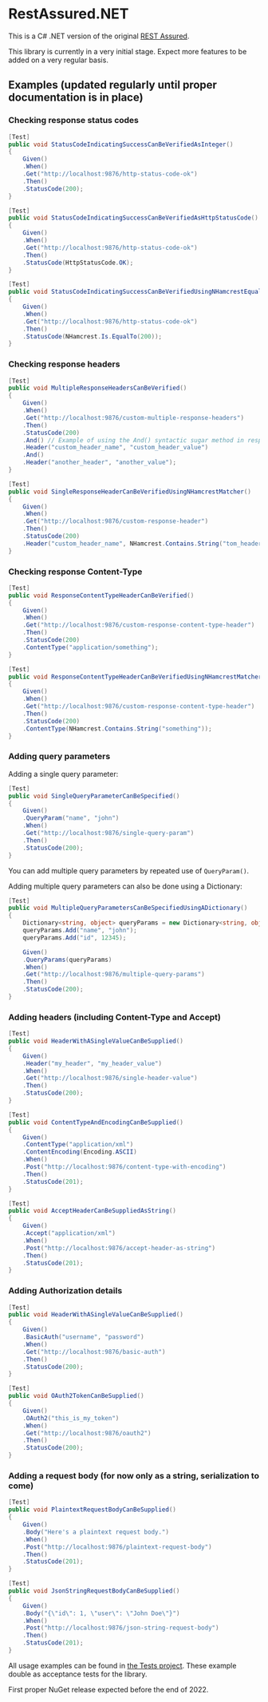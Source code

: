 # RestAssured.NET
This is a C# .NET version of the original [REST Assured](https://rest-assured.io/).

This library is currently in a very initial stage. Expect more features to be added on a very regular basis.

## Examples (updated regularly until proper documentation is in place)

### Checking response status codes
```csharp
[Test]
public void StatusCodeIndicatingSuccessCanBeVerifiedAsInteger()
{
    Given()
    .When()
    .Get("http://localhost:9876/http-status-code-ok")
    .Then()
    .StatusCode(200);
}
```

```csharp
[Test]
public void StatusCodeIndicatingSuccessCanBeVerifiedAsHttpStatusCode()
{
    Given()
    .When()
    .Get("http://localhost:9876/http-status-code-ok")
    .Then()
    .StatusCode(HttpStatusCode.OK);
}
```

```csharp
[Test]
public void StatusCodeIndicatingSuccessCanBeVerifiedUsingNHamcrestEqualToMatcher()
{
    Given()
    .When()
    .Get("http://localhost:9876/http-status-code-ok")
    .Then()
    .StatusCode(NHamcrest.Is.EqualTo(200));
}
```

### Checking response headers
```csharp
[Test]
public void MultipleResponseHeadersCanBeVerified()
{
    Given()
    .When()
    .Get("http://localhost:9876/custom-multiple-response-headers")
    .Then()
    .StatusCode(200)
    .And() // Example of using the And() syntactic sugar method in response verification.
    .Header("custom_header_name", "custom_header_value")
    .And()
    .Header("another_header", "another_value");
}
```

```csharp
[Test]
public void SingleResponseHeaderCanBeVerifiedUsingNHamcrestMatcher()
{
    Given()
    .When()
    .Get("http://localhost:9876/custom-response-header")
    .Then()
    .StatusCode(200)
    .Header("custom_header_name", NHamcrest.Contains.String("tom_header_val"));
}
```

### Checking response Content-Type
```csharp
[Test]
public void ResponseContentTypeHeaderCanBeVerified()
{
    Given()
    .When()
    .Get("http://localhost:9876/custom-response-content-type-header")
    .Then()
    .StatusCode(200)
    .ContentType("application/something");
}
```

```csharp
[Test]
public void ResponseContentTypeHeaderCanBeVerifiedUsingNHamcrestMatcher()
{
    Given()
    .When()
    .Get("http://localhost:9876/custom-response-content-type-header")
    .Then()
    .StatusCode(200)
    .ContentType(NHamcrest.Contains.String("something"));
}
```

### Adding query parameters
Adding a single query parameter:
```csharp
[Test]
public void SingleQueryParameterCanBeSpecified()
{
    Given()
    .QueryParam("name", "john")
    .When()
    .Get("http://localhost:9876/single-query-param")
    .Then()
    .StatusCode(200);
}
```
You can add multiple query parameters by repeated use of `QueryParam()`.

Adding multiple query parameters can also be done using a Dictionary:
```csharp
[Test]
public void MultipleQueryParametersCanBeSpecifiedUsingADictionary()
{
    Dictionary<string, object> queryParams = new Dictionary<string, object>();
    queryParams.Add("name", "john");
    queryParams.Add("id", 12345);

    Given()
    .QueryParams(queryParams)
    .When()
    .Get("http://localhost:9876/multiple-query-params")
    .Then()
    .StatusCode(200);
}
```

### Adding headers (including Content-Type and Accept)
```csharp
[Test]
public void HeaderWithASingleValueCanBeSupplied()
{
    Given()
    .Header("my_header", "my_header_value")
    .When()
    .Get("http://localhost:9876/single-header-value")
    .Then()
    .StatusCode(200);
}
```

```csharp
[Test]
public void ContentTypeAndEncodingCanBeSupplied()
{
    Given()
    .ContentType("application/xml")
    .ContentEncoding(Encoding.ASCII)
    .When()
    .Post("http://localhost:9876/content-type-with-encoding")
    .Then()
    .StatusCode(201);
}
```

```csharp
[Test]
public void AcceptHeaderCanBeSuppliedAsString()
{
    Given()
    .Accept("application/xml")
    .When()
    .Post("http://localhost:9876/accept-header-as-string")
    .Then()
    .StatusCode(201);
}
```

### Adding Authorization details
```csharp
[Test]
public void HeaderWithASingleValueCanBeSupplied()
{
    Given()
    .BasicAuth("username", "password")
    .When()
    .Get("http://localhost:9876/basic-auth")
    .Then()
    .StatusCode(200);
}
```

```csharp
[Test]
public void OAuth2TokenCanBeSupplied()
{
    Given()
    .OAuth2("this_is_my_token")
    .When()
    .Get("http://localhost:9876/oauth2")
    .Then()
    .StatusCode(200);
}
```

### Adding a request body (for now only as a string, serialization to come)
```csharp
[Test]
public void PlaintextRequestBodyCanBeSupplied()
{
    Given()
    .Body("Here's a plaintext request body.")
    .When()
    .Post("http://localhost:9876/plaintext-request-body")
    .Then()
    .StatusCode(201);
}
```

```csharp
[Test]
public void JsonStringRequestBodyCanBeSupplied()
{
    Given()
    .Body("{\"id\": 1, \"user\": \"John Doe\"}")
    .When()
    .Post("http://localhost:9876/json-string-request-body")
    .Then()
    .StatusCode(201);
}
```
All usage examples can be found in [the Tests project](https://github.com/basdijkstra/rest-assured-net/tree/main/RestAssuredNet.Tests). These example double as acceptance tests for the library.

First proper NuGet release expected before the end of 2022.